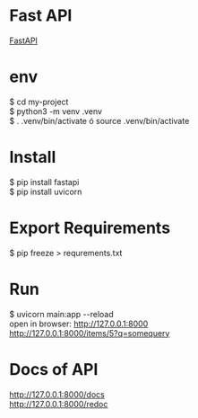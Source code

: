 # Fast API
[FastAPI](https://fastapi.tiangolo.com/)  

# env
$ cd my-project  
$ python3 -m venv .venv  
$ . .venv/bin/activate ó source .venv/bin/activate  

# Install
$ pip install fastapi  
$ pip install uvicorn  

# Export Requirements  
$ pip freeze > requrements.txt  

# Run
$ uvicorn main:app --reload  
open in browser: http://127.0.0.1:8000  
 http://127.0.0.1:8000/items/5?q=somequery  

# Docs of API
http://127.0.0.1:8000/docs  
http://127.0.0.1:8000/redoc  